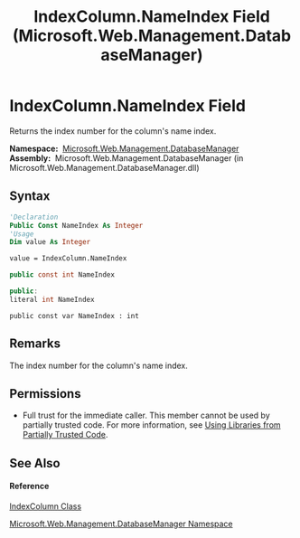 ﻿---
title: IndexColumn.NameIndex Field (Microsoft.Web.Management.DatabaseManager)
TOCTitle: NameIndex Field
ms:assetid: F:Microsoft.Web.Management.DatabaseManager.IndexColumn.NameIndex
ms:mtpsurl: https://msdn.microsoft.com/en-us/library/microsoft.web.management.databasemanager.indexcolumn.nameindex(v=VS.90)
ms:contentKeyID: 20476475
ms.date: 05/02/2012
mtps_version: v=VS.90
f1_keywords:
- Microsoft.Web.Management.DatabaseManager.IndexColumn.NameIndex
dev_langs:
- CSharp
- JScript
- VB
- c++
api_location:
- Microsoft.Web.Management.DatabaseManager.dll
api_name:
- Microsoft.Web.Management.DatabaseManager.IndexColumn.NameIndex
api_type:
- Managed
topic_type:
- apiref
- kbSyntax
product_family_name: VS
ROBOTS: INDEX,FOLLOW
---

# IndexColumn.NameIndex Field

Returns the index number for the column's name index.

**Namespace:**  [Microsoft.Web.Management.DatabaseManager](microsoft-web-management-databasemanager-namespace.md)  
**Assembly:**  Microsoft.Web.Management.DatabaseManager (in Microsoft.Web.Management.DatabaseManager.dll)

## Syntax

``` vb
'Declaration
Public Const NameIndex As Integer
'Usage
Dim value As Integer

value = IndexColumn.NameIndex
```

``` csharp
public const int NameIndex
```

``` c++
public:
literal int NameIndex
```

``` jscript
public const var NameIndex : int
```

## Remarks

The index number for the column's name index.

## Permissions

  - Full trust for the immediate caller. This member cannot be used by partially trusted code. For more information, see [Using Libraries from Partially Trusted Code](https://msdn.microsoft.com/en-us/library/8skskf63\(v=vs.90\)).

## See Also

#### Reference

[IndexColumn Class](indexcolumn-class-microsoft-web-management-databasemanager.md)

[Microsoft.Web.Management.DatabaseManager Namespace](microsoft-web-management-databasemanager-namespace.md)

